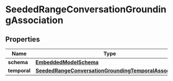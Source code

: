 
# SeededRangeConversationGroundingAssociation

## Properties
Name | Type | Description | Notes
------------ | ------------- | ------------- | -------------
**schema** | [**EmbeddedModelSchema**](EmbeddedModelSchema) |  |  [optional]
**temporal** | [**SeededRangeConversationGroundingTemporalAssociation**](SeededRangeConversationGroundingTemporalAssociation) |  |  [optional]



